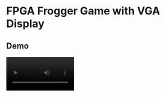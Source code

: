 # FPGA Frogger Game with VGA Display

## Demo

<video src='https://youtube.com/shorts/Wi7r8Vavvcg' width=180/>

## Introduction

This project implements a version of the classic Frogger game using an FPGA, with output displayed on a VGA monitor. The game allows the player to control a frog, avoiding obstacles to reach the top of the screen. The player's time is tracked, and high scores are saved. Movement and interactions are managed using the FPGA buttons.

## Features
- **Frog Movement**: Controlled by FPGA buttons (up, down, left, right).
- **Obstacle Movement**: Obstacles move horizontally at different speeds.
- **Collision Detection**: The frog returns to the start if hit by an obstacle.
- **VGA Display**: Displays frog, obstacles, timer, and high score.
- **High Score Tracking**: Saves the fastest time.
- **Reset**: Reset button returns frog to start and resets the timer.

## Design Overview

### Key Modules:
1. **Clock_digit_rom**: Encodes digits for display on VGA.
2. **Pixel_clk_gen**: Places stopwatch digits on the screen and sets RGB values.
3. **Pixel_clk_gen_best**: Displays the high score stopwatch using custom logic.
4. **New_binary_clk**: Implements counters for minutes, seconds, and milliseconds.
5. **Vga_controller**: Sets up VGA signal parameters and resolution.
6. **Top.v**: Main module that integrates the game, stopwatches, and VGA display.
7. **Btn_debounce**: Handles button debouncing for reliable input.

### Frogger Module:
- **Frog Control**: Moves the frog based on button input, resets on collision.
- **Obstacle Movement**: Obstacles move horizontally and reset upon reaching edges.
- **Collision Detection**: Checks if the frog collides with obstacles.
- **Winning Check**: Detects if the frog reaches the top of the screen.

## Simulation and Testing
Verilog simulations were used to verify functionality, focusing on:
- Frog movement and obstacle interaction.
- Accurate time tracking and high score display.

### Known Challenges:
- Issues with shifting in 2D arrays.
- Difficulties instantiating multiple `Pixel_clk_gen` modules.

## Citations
- Original Frogger Game
- Stopwatch Repository
- Bouncing Square Repository

